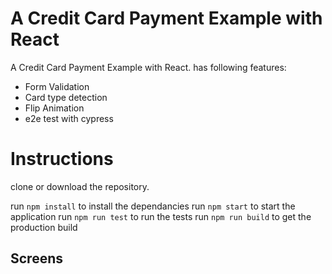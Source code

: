 # A Credit Card Payment Example with React

A Credit Card Payment Example with React. has following features:
- Form Validation
- Card type detection
- Flip Animation
- e2e test with cypress

# Instructions

clone or download the repository.

run `npm install` to install the dependancies
run `npm start` to start the application
run `npm run test` to run the tests
run `npm run build` to get the production build



## Screens
